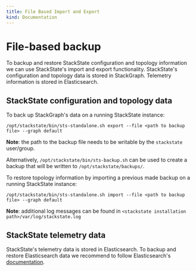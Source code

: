 ```yaml
---
title: File Based Import and Export
kind: Documentation
---
```


# File-based backup

To backup and restore StackState configuration and topology information we can use StackState's import and export functionality. StackState's configuration and topology data is stored in StackGraph. Telemetry information is stored in Elasticsearch.

## StackState configuration and topology data

To back up StackGraph's data on a running StackState instance:

`/opt/stackstate/bin/sts-standalone.sh export --file <path to backup file> --graph default`

**Note**: the path to the backup file needs to be writable by the `stackstate` user/group.

Alternatively, `/opt/stackstate/bin/sts-backup.sh` can be used to create a backup that will be written to `/opt/stackstate/backups/`.

To restore topology information by importing a previous made backup on a running StackState instance:

`/opt/stackstate/bin/sts-standalone.sh import --file <path to backup file> --graph default`

**Note**: additional log messages can be found in `<stackstate installation path>/var/log/stackstate.log`

## StackState telemetry data

StackState's telemetry data is stored in Elasticsearch. To backup and restore Elasticsearch data we recommend to follow Elasticsearch's [documentation](https://www.elastic.co/guide/en/elasticsearch/reference/5.3/modules-snapshots.html).

